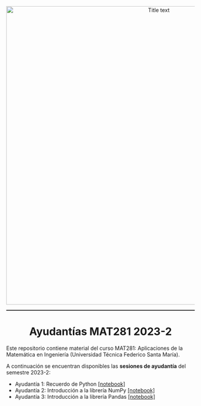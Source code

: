<center><img src="https://matematica.usm.cl/wp-content/themes/dmatUSM/assets/img/logoDMAT2.png" title="Title text" width= 800 /></center>
<hr style="height:2px;border:none"/>
<h1 align='center'> Ayudantías MAT281 2023-2</h1>

Este repositorio contiene material del curso MAT281: Aplicaciones de la Matemática en Ingeniería (Universidad Técnica Federico Santa María).

A continuación se encuentran disponibles las **sesiones de ayudantía** del semestre 2023-2:  
- Ayudantía 1: Recuerdo de Python [[notebook]](https://github.com/AlejandroVillazonG/ayudantias_MAT281/blob/main/ayudantias_2023/Ayud1_MAT281_recuerdo_python.ipynb)
- Ayudantía 2: Introducción a la librería NumPy [[notebook]](https://github.com/AlejandroVillazonG/ayudantias_MAT281/blob/main/ayudantias_2023/Ayud2_MAT281_numpy.ipynb)
- Ayudantía 3: Introducción a la librería Pandas [[notebook]](https://github.com/AlejandroVillazonG/ayudantias_MAT281/blob/main/ayudantias_2023/Ayud3_MAT281_pandas_1.ipynb)
